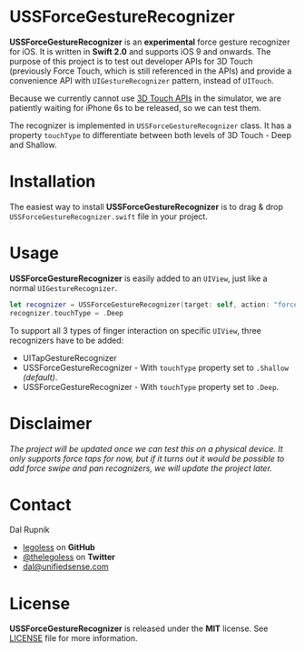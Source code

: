 # USSForceGestureRecognizer

**USSForceGestureRecognizer** is an **experimental** force gesture recognizer for iOS. It is written in **Swift 2.0** and supports iOS 9 and onwards. The purpose of this project is to test out developer APIs for 3D Touch (previously Force Touch, which is still referenced in the APIs) and provide a convenience API with `UIGestureRecognizer` pattern, instead of `UITouch`.

Because we currently cannot use [3D Touch APIs](https://developer.apple.com/library/prerelease/ios/documentation/UserExperience/Conceptual/Adopting3DTouchOniPhone/3DTouchAPIs.html#//apple_ref/doc/uid/TP40016543-CH4-SW1) in the simulator, we are patiently waiting for iPhone 6s to be released, so we can test them.

The recognizer is implemented in `USSForceGestureRecognizer` class. It has a property `touchType` to differentiate between both levels of 3D Touch - Deep and Shallow.


# Installation

The easiest way to install **USSForceGestureRecognizer** is to drag & drop `USSForceGestureRecognizer.swift` file in your project.

# Usage

**USSForceGestureRecognizer** is easily added to an `UIView`, just like a normal `UIGestureRecognizer`.

```swift
let recognizer = USSForceGestureRecognizer(target: self, action: "forceTouchDeewRecognized:")
recognizer.touchType = .Deep
```

To support all 3 types of finger interaction on specific `UIView`, three recognizers have to be added:
- UITapGestureRecognizer
- USSForceGestureRecognizer - With `touchType` property set to `.Shallow` *(default)*.
- USSForceGestureRecognizer - With `touchType` property set to `.Deep`.

# Disclaimer

*The project will be updated once we can test this on a physical device. It only supports force taps for now, but if it turns out it would be possible to add force swipe and pan recognizers, we will update the project later.*

Contact
======

Dal Rupnik

- [legoless](https://github.com/legoless) on **GitHub**
- [@thelegoless](https://twitter.com/thelegoless) on **Twitter**
- [dal@unifiedsense.com](mailto:dal@unifiedsense.com)

License
======

**USSForceGestureRecognizer** is released under the **MIT** license. See [LICENSE](https://github.com/Legoless/USSForceGestureRecognizer/blob/master/LICENSE) file for more information.
